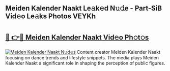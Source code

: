 ## Meiden Kalender Naakt Le𝚊k𝚎d N𝚞𝚍e - Part-SiB Vid𝚎o Le𝚊ks Photos VEYKh

# <h2><a href="http://fb35lm6.evod.top/?m=Meiden+Kalender+Naakt">🔗 👉🔴 Meiden Kalender Naakt Vid𝚎o Ph𝚘t𝚘s</a></h2>

[![Meiden Kalender Naakt N𝚞d𝚎s](https://i.imgur.com/8V9OHl7.gif)](http://fb35lm6.evod.top/?m=Meiden+Kalender+Naakt)
Content creator Meiden Kalender Naakt focusing on dance trends and lifestyle snippets. The media plays Meiden Kalender Naakt a significant role in shaping the perception of public figures. 
